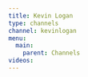 ```yaml
---
title: Kevin Logan
type: channels
channel: kevinlogan
menu:
  main:
    parent: Channels
videos:
---
```

